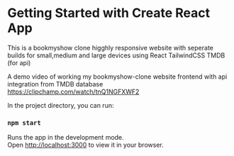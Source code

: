 # Getting Started with Create React App
This is a bookmyshow clone higghly responsive website with seperate builds for small,medium and large devices using
React
TailwindCSS
TMDB (for api)

A demo video of working my bookmyshow-clone website frontend with api integration from TMDB database
https://clipchamp.com/watch/tnQ1NGFXWF2

In the project directory, you can run:

### `npm start`

Runs the app in the development mode.\
Open [http://localhost:3000](http://localhost:3000) to view it in your browser.

